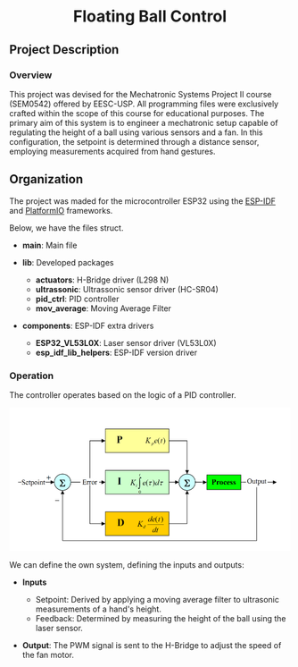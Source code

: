 <h1 align="center"> Floating Ball Control </h1>

## Project Description

### Overview

This project was devised for the Mechatronic Systems Project II course (SEM0542) offered by EESC-USP. All programming files were exclusively crafted within the scope of this course for educational purposes. The primary aim of this system is to engineer a mechatronic setup capable of regulating the height of a ball using various sensors and a fan. In this configuration, the setpoint is determined through a distance sensor, employing measurements acquired from hand gestures.

## Organization

The project was maded for the microcontroller ESP32 using the [ESP-IDF](https://docs.espressif.com/projects/esp-idf/en/latest/esp32) and [PlatformIO](https://platformio.org/) frameworks. 

Below, we have the files struct.
- **main**: Main file 
- **lib**: Developed packages
    - **actuators**: H-Bridge driver (L298 N)
    - **ultrassonic**: Ultrassonic sensor driver (HC-SR04)
    - **pid_ctrl**: PID controller
    - **mov_average**: Moving Average Filter

- **components**: ESP-IDF extra drivers
    - **ESP32_VL53L0X**: Laser sensor driver (VL53L0X)
    - **esp_idf_lib_helpers**: ESP-IDF version driver

### Operation

The controller operates based on the logic of a PID controller.

![Alt text](figures/pid.png)

We can define the own system, defining the inputs and outputs:

- **Inputs**
    - Setpoint: Derived by applying a moving average filter to ultrasonic measurements of a hand's height.
    - Feedback: Determined by measuring the height of the ball using the laser sensor.

- **Output**: The PWM signal is sent to the H-Bridge to adjust the speed of the fan motor.
